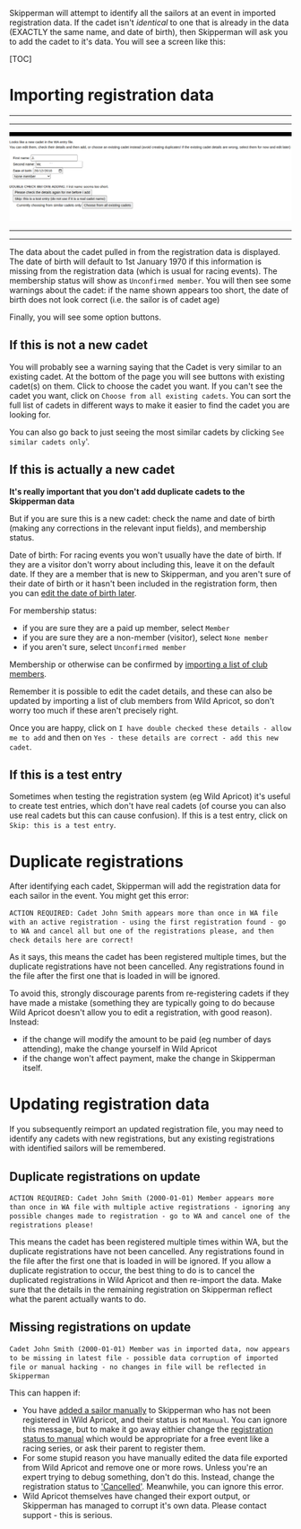 Skipperman will attempt to identify all the sailors at an event in imported registration data. If the cadet isn't *identical* to one that is already in the data (EXACTLY the same name, and date of birth), then Skipperman will ask you to add the cadet to it's data. You will see a screen like this:

[TOC]

# Importing registration data

***
***
![add_select_cadet.png](/static/add_select_cadet.png)
***
***

The data about the cadet pulled in from the registration data is displayed. The date of birth will default to 1st January 1970 if this information is missing from the registration data (which is usual for racing events). The membership status will show as `Unconfirmed member`.
You will then see some warnings about the cadet: if the name shown appears too short, the date of birth does not look correct (i.e. the sailor is of cadet age)

Finally, you will see some option buttons.

## If this is not a new cadet

You will probably see a warning saying that the Cadet is very similar to an existing cadet. At the bottom of the page you will see buttons with existing cadet(s) on them. Click to choose the cadet you want. If you can't see the cadet you want, click on `Choose from all existing cadets`. You can sort the full list of cadets in different ways to make it easier to find the cadet you are looking for. 

You can also go back to just seeing the most similar cadets by clicking `See similar cadets only`'.

## If this is actually a new cadet

 **It's really important that you don't add duplicate cadets to the Skipperman data**

But if you are sure this is a new cadet: check the name and date of birth (making any corrections in the relevant input fields), and membership status. 

Date of birth: For racing events you won't usually have the date of birth. If they are a visitor don't worry about including this, leave it on the default date. If they are a member that is new to Skipperman, and you aren't sure of their date of birth or it hasn't been included in the registration form, then you can [edit the date of birth later](view_and_edit_individual_cadet_help.md). 

For membership status:

- if you are sure they are a paid up member, select `Member`
- if you are sure they are a non-member (visitor), select `None member`
- if you aren't sure, select `Unconfirmed member`

Membership or otherwise can be confirmed by [importing a list of club members](import_membership_list_help). 

Remember it is possible to edit the cadet details, and these can also be updated by importing a list of club members from Wild Apricot, so don't worry too much if these aren't precisely right.

Once you are happy, click on `I have double checked these details - allow me to add` and then on `Yes - these details are correct - add this new cadet`.

## If this is a test entry

Sometimes when testing the registration system (eg Wild Apricot) it's useful to create test entries, which don't have real cadets (of course you can also use real cadets but this can cause confusion). If this is a test entry, click on `Skip: this is a test entry`. 

# Duplicate registrations

After identifying each cadet, Skipperman will add the registration data for each sailor in the event. You might get this error:

```
ACTION REQUIRED: Cadet John Smith appears more than once in WA file with an active registration - using the first registration found - go to WA and cancel all but one of the registrations please, and then check details here are correct!
```

As it says, this means the cadet has been registered multiple times, but the duplicate registrations have not been cancelled. Any registrations found in the file after the first one that is loaded in will be ignored.

To avoid this, strongly discourage parents from re-registering cadets if they have made a mistake (something they are typically going to do because Wild Apricot doesn't allow you to edit a registration, with good reason). Instead:

- if the change will modify the amount to be paid (eg number of days attending), make the change yourself in Wild Apricot
- if the change won't affect payment, make the change in Skipperman itself.


# Updating registration data

If you subsequently reimport an updated registration file, you may need to identify any cadets with new registrations, but any existing registrations with identified sailors will be remembered.

## Duplicate registrations on update


```
ACTION REQUIRED: Cadet John Smith (2000-01-01) Member appears more than once in WA file with multiple active registrations - ignoring any possible changes made to registration - go to WA and cancel one of the registrations please!
```

This means the cadet has been registered multiple times within WA, but the duplicate registrations have not been cancelled. Any registrations found in the file after the first one that is loaded in will be ignored.  If you allow a duplicate registration to occur, the best thing to do is to cancel the duplicated registrations in Wild Apricot and then re-import the data. Make sure that the details in the remaining registration on Skipperman reflect what the parent actually wants to do.

## Missing registrations on update

```
Cadet John Smith (2000-01-01) Member was in imported data, now appears to be missing in latest file - possible data corruption of imported file or manual hacking - no changes in file will be reflected in Skipperman
```

This can happen if:

- You have [added a sailor manually](manually_adding_a_sailor.md) to Skipperman who has not been registered in Wild Apricot, and their status is not `Manual`. You can ignore this message, but to make it go away eithier change the [registration status to manual](registration_editing_help.md) which would be appropriate for a free event like a racing series, or ask their parent to register them.
- For some stupid reason you have manually edited the data file exported from Wild Apricot and remove one or more rows. Unless you're an expert trying to debug something, don't do this. Instead, change the registration status to ['Cancelled'](registration_editing_help.md). Meanwhile, you can ignore this error.
- Wild Apricot themselves have changed their export output, or Skipperman has managed to corrupt it's own data. Please contact support - this is serious.

